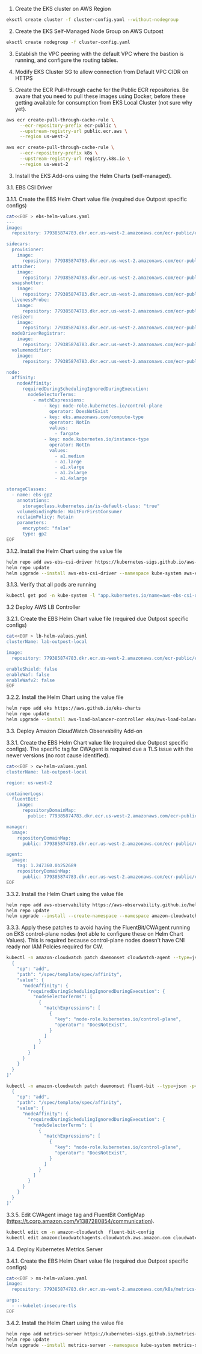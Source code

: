 1. Create the EKS cluster on AWS Region

```bash
eksctl create cluster -f cluster-config.yaml --without-nodegroup
```

2. Create the EKS Self-Managed Node Group on AWS Outpost

```bash
eksctl create nodegroup -f cluster-config.yaml
```

3. Establish the VPC peering with the default VPC where the bastion is running, and configure the routing tables.

4. Modify EKS Cluster SG to allow connection from Default VPC CIDR on HTTPS

5. Create the ECR Pull-through cache for the Public ECR repositories. Be aware that you need to pull these images using Docker, before these getting available for consumption from EKS Local Cluster (not sure why yet).

```bash
aws ecr create-pull-through-cache-rule \
     --ecr-repository-prefix ecr-public \
     --upstream-registry-url public.ecr.aws \
     --region us-west-2

aws ecr create-pull-through-cache-rule \
     --ecr-repository-prefix k8s \
     --upstream-registry-url registry.k8s.io \
     --region us-west-2
```

3. Install the EKS Add-ons using the Helm Charts (self-managed).

3.1. EBS CSI Driver

3.1.1. Create the EBS Helm Chart value file (required due Outpost specific configs)

```bash
cat<<EOF > ebs-helm-values.yaml 
---
image:
  repository: 779385874783.dkr.ecr.us-west-2.amazonaws.com/ecr-public/ebs-csi-driver/aws-ebs-csi-driver

sidecars:
  provisioner:
    image:
      repository: 779385874783.dkr.ecr.us-west-2.amazonaws.com/ecr-public/eks-distro/kubernetes-csi/external-provisioner
  attacher:
    image:
      repository: 779385874783.dkr.ecr.us-west-2.amazonaws.com/ecr-public/eks-distro/kubernetes-csi/external-attacher
  snapshotter:
    image:
      repository: 779385874783.dkr.ecr.us-west-2.amazonaws.com/ecr-public/eks-distro/kubernetes-csi/external-snapshotter/csi-snapshotter
  livenessProbe:
    image:
      repository: 779385874783.dkr.ecr.us-west-2.amazonaws.com/ecr-public/eks-distro/kubernetes-csi/livenessprobe
  resizer:
    image:
      repository: 779385874783.dkr.ecr.us-west-2.amazonaws.com/ecr-public/eks-distro/kubernetes-csi/external-resizer
  nodeDriverRegistrar:
    image:
      repository: 779385874783.dkr.ecr.us-west-2.amazonaws.com/ecr-public/eks-distro/kubernetes-csi/node-driver-registrar
  volumemodifier:
    image:
      repository: 779385874783.dkr.ecr.us-west-2.amazonaws.com/ecr-public/ebs-csi-driver/volume-modifier-for-k8s

node:
  affinity:
    nodeAffinity:
      requiredDuringSchedulingIgnoredDuringExecution:
        nodeSelectorTerms:
          - matchExpressions:
              - key: node-role.kubernetes.io/control-plane
                operator: DoesNotExist
              - key: eks.amazonaws.com/compute-type
                operator: NotIn
                values:
                  - fargate
              - key: node.kubernetes.io/instance-type
                operator: NotIn
                values:
                  - a1.medium
                  - a1.large
                  - a1.xlarge
                  - a1.2xlarge
                  - a1.4xlarge

storageClasses:
  - name: ebs-gp2
    annotations:
      storageclass.kubernetes.io/is-default-class: "true"
    volumeBindingMode: WaitForFirstConsumer
    reclaimPolicy: Retain
    parameters:
      encrypted: "false"
      type: gp2
EOF
```

3.1.2. Install the Helm Chart using the value file

```bash
helm repo add aws-ebs-csi-driver https://kubernetes-sigs.github.io/aws-ebs-csi-driver
helm repo update
helm upgrade --install aws-ebs-csi-driver --namespace kube-system aws-ebs-csi-driver/aws-ebs-csi-driver --values ebs-helm-values.yaml
```

3.1.3. Verify that all pods are running

```bash
kubectl get pod -n kube-system -l "app.kubernetes.io/name=aws-ebs-csi-driver,app.kubernetes.io/instance=aws-ebs-csi-driver"
```

3.2 Deploy AWS LB Controller

3.2.1. Create the EBS Helm Chart value file (required due Outpost specific configs)

```bash
cat<<EOF > lb-helm-values.yaml
clusterName: lab-outpost-local

image:
  repository: 779385874783.dkr.ecr.us-west-2.amazonaws.com/ecr-public/eks/aws-load-balancer-controller

enableShield: false
enableWaf: false
enableWafv2: false
EOF
```

3.2.2. Install the Helm Chart using the value file

```bash
helm repo add eks https://aws.github.io/eks-charts
helm repo update
helm upgrade --install aws-load-balancer-controller eks/aws-load-balancer-controller -n kube-system --values lb-helm-values.yaml
```

3.3. Deploy Amazon CloudWatch Observability Add-on

3.3.1. Create the EBS Helm Chart value file (required due Outpost specific configs). The specific tag for CWAgent is required due a TLS issue with the newer versions (no root cause identified).

```bash
cat<<EOF > cw-helm-values.yaml
clusterName: lab-outpost-local

region: us-west-2

containerLogs:
  fluentBit:
    image:
      repositoryDomainMap:
        public: 779385874783.dkr.ecr.us-west-2.amazonaws.com/ecr-public/aws-observability

manager:
  image:
    repositoryDomainMap:
      public: 779385874783.dkr.ecr.us-west-2.amazonaws.com/ecr-public/cloudwatch-agent

agent:
  image:
    tag: 1.247360.0b252689
    repositoryDomainMap:
      public: 779385874783.dkr.ecr.us-west-2.amazonaws.com/ecr-public/cloudwatch-agent
EOF
```

3.3.2. Install the Helm Chart using the value file

```bash
helm repo add aws-observability https://aws-observability.github.io/helm-charts
helm repo update
helm upgrade --install --create-namespace --namespace amazon-cloudwatch amazon-cloudwatch-observability aws-observability/amazon-cloudwatch-observability  --values cw-helm-values.yaml
```

3.3.3. Apply these patches to avoid having the FluentBit/CWAgent running on EKS control-plane nodes (not able to configure these on Helm Chart Values). This is required because control-plane nodes doesn't have CNI ready nor IAM Polcies required for CW.

```bash 
kubectl -n amazon-cloudwatch patch daemonset cloudwatch-agent --type=json -p='[
  {
    "op": "add",
    "path": "/spec/template/spec/affinity",
    "value": {
      "nodeAffinity": {
        "requiredDuringSchedulingIgnoredDuringExecution": {
          "nodeSelectorTerms": [
            {
              "matchExpressions": [
                {
                  "key": "node-role.kubernetes.io/control-plane",
                  "operator": "DoesNotExist",
                }
              ]
            }
          ]
        }
      }
    }
  }
]'

kubectl -n amazon-cloudwatch patch daemonset fluent-bit --type=json -p='[
  {
    "op": "add",
    "path": "/spec/template/spec/affinity",
    "value": {
      "nodeAffinity": {
        "requiredDuringSchedulingIgnoredDuringExecution": {
          "nodeSelectorTerms": [
            {
              "matchExpressions": [
                {
                  "key": "node-role.kubernetes.io/control-plane",
                  "operator": "DoesNotExist",
                }
              ]
            }
          ]
        }
      }
    }
  }
]'
```

3.3.5. Edit CWAgent image tag and FluentBit ConfigMap (https://t.corp.amazon.com/V1387280854/communication).

```bash
kubectl edit cm -n amazon-cloudwatch  fluent-bit-config
kubectl edit amazoncloudwatchagents.cloudwatch.aws.amazon.com cloudwatch-agent -n amazon-cloudwatch -o yaml
```

3.4. Deploy Kubernetes Metrics Server

3.4.1. Create the EBS Helm Chart value file (required due Outpost specific configs)

```bash
cat<<EOF > ms-helm-values.yaml
image:
  repository: 779385874783.dkr.ecr.us-west-2.amazonaws.com/k8s/metrics-server/metrics-server

args:
  - --kubelet-insecure-tls
EOF
```

3.4.2. Install the Helm Chart using the value file

```bash
helm repo add metrics-server https://kubernetes-sigs.github.io/metrics-server/
helm repo update
helm upgrade --install metrics-server --namespace kube-system metrics-server/metrics-server --values ms-helm-values.yaml
```

